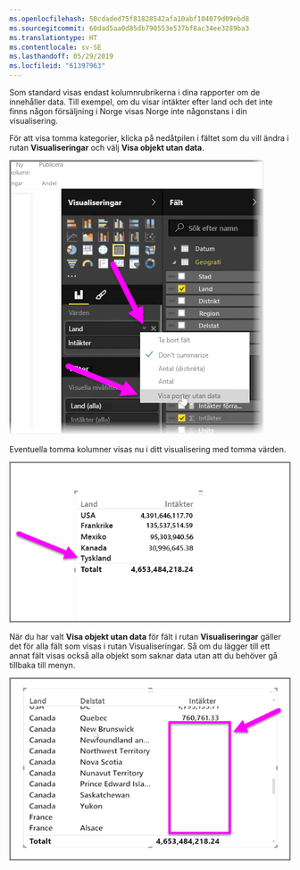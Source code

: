 ```yaml
---
ms.openlocfilehash: 50cdaded75f81828542afa10abf104079d09ebd8
ms.sourcegitcommit: 60dad5aa0d85db790553e537bf8ac34ee3289ba3
ms.translationtype: HT
ms.contentlocale: sv-SE
ms.lasthandoff: 05/29/2019
ms.locfileid: "61397963"
---
```

Som standard visas endast kolumnrubrikerna i dina rapporter om de innehåller data. Till exempel, om du visar intäkter efter land och det inte finns någon försäljning i Norge visas Norge inte någonstans i din visualisering.

För att visa tomma kategorier, klicka på nedåtpilen i fältet som du vill ändra i rutan **Visualiseringar** och välj **Visa objekt utan data**.

![](media/3-11c-display-empty-categories/3-11c_1.png)

Eventuella tomma kolumner visas nu i ditt visualisering med tomma värden.

![](media/3-11c-display-empty-categories/3-11c_2.png)

När du har valt **Visa objekt utan data** för fält i rutan **Visualiseringar** gäller det för alla fält som visas i rutan Visualiseringar. Så om du lägger till ett annat fält visas också alla objekt som saknar data utan att du behöver gå tillbaka till menyn.

![](media/3-11c-display-empty-categories/3-11c_3.png)

